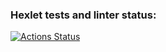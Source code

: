 ### Hexlet tests and linter status:
[![Actions Status](https://github.com/clarkreiz/python-project-lvl1/workflows/hexlet-check/badge.svg)](https://github.com/clarkreiz/python-project-lvl1/actions)